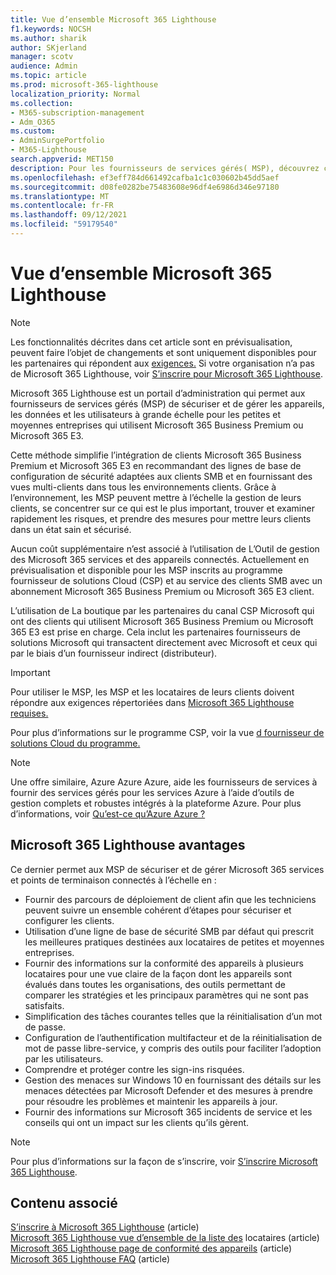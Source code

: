 ```yaml
---
title: Vue d’ensemble Microsoft 365 Lighthouse
f1.keywords: NOCSH
ms.author: sharik
author: SKjerland
manager: scotv
audience: Admin
ms.topic: article
ms.prod: microsoft-365-lighthouse
localization_priority: Normal
ms.collection:
- M365-subscription-management
- Adm_O365
ms.custom:
- AdminSurgePortfolio
- M365-Lighthouse
search.appverid: MET150
description: Pour les fournisseurs de services gérés( MSP), découvrez comment les Microsoft 365 Lighthouse peuvent vous aider à sécuriser et gérer les clients dans un seul emplacement.
ms.openlocfilehash: ef3eff784d661492cafba1c1c030602b45dd5aef
ms.sourcegitcommit: d08fe0282be75483608e96df4e6986d346e97180
ms.translationtype: MT
ms.contentlocale: fr-FR
ms.lasthandoff: 09/12/2021
ms.locfileid: "59179540"
---
```

# <a name="overview-of-microsoft-365-lighthouse"></a>Vue d’ensemble Microsoft 365 Lighthouse

> [!NOTE]
> Les fonctionnalités décrites dans cet article sont en prévisualisation, peuvent faire l’objet de changements et sont uniquement disponibles pour les partenaires qui répondent aux [exigences.](m365-lighthouse-requirements.md) Si votre organisation n’a pas de Microsoft 365 Lighthouse, voir [S’inscrire pour Microsoft 365 Lighthouse](m365-lighthouse-sign-up.md).

Microsoft 365 Lighthouse est un portail d’administration qui permet aux fournisseurs de services gérés (MSP) de sécuriser et de gérer les appareils, les données et les utilisateurs à grande échelle pour les petites et moyennes entreprises qui utilisent Microsoft 365 Business Premium ou Microsoft 365 E3. 

Cette méthode simplifie l’intégration de clients Microsoft 365 Business Premium et Microsoft 365 E3 en recommandant des lignes de base de configuration de sécurité adaptées aux clients SMB et en fournissant des vues multi-clients dans tous les environnements clients. Grâce à l’environnement, les MSP peuvent mettre à l’échelle la gestion de leurs clients, se concentrer sur ce qui est le plus important, trouver et examiner rapidement les risques, et prendre des mesures pour mettre leurs clients dans un état sain et sécurisé.

Aucun coût supplémentaire n’est associé à l’utilisation de L’Outil de gestion des Microsoft 365 services et des appareils connectés. Actuellement en prévisualisation et disponible pour les MSP inscrits au programme fournisseur de solutions Cloud (CSP) et au service des clients SMB avec un abonnement Microsoft 365 Business Premium ou Microsoft 365 E3 client.

L’utilisation de La boutique par les partenaires du canal CSP Microsoft qui ont des clients qui utilisent Microsoft 365 Business Premium ou Microsoft 365 E3 est prise en charge. Cela inclut les partenaires fournisseurs de solutions Microsoft qui transactent directement avec Microsoft et ceux qui par le biais d’un fournisseur indirect (distributeur). 

> [!IMPORTANT] 
> Pour utiliser le MSP, les MSP et les locataires de leurs clients doivent répondre aux exigences répertoriées dans [Microsoft 365 Lighthouse requises.](m365-lighthouse-requirements.md)     

Pour plus d’informations sur le programme CSP, voir la vue [d fournisseur de solutions Cloud du programme.](/partner-center/csp-overview)

> [!NOTE]  
> Une offre similaire, Azure Azure Azure, aide les fournisseurs de services à fournir des services gérés pour les services Azure à l’aide d’outils de gestion complets et robustes intégrés à la plateforme Azure. Pour plus d’informations, voir [Qu’est-ce qu’Azure Azure ?](/azure/lighthouse/overview)   

## <a name="microsoft-365-lighthouse-benefits"></a>Microsoft 365 Lighthouse avantages

Ce dernier permet aux MSP de sécuriser et de gérer Microsoft 365 services et points de terminaison connectés à l’échelle en :

- Fournir des parcours de déploiement de client afin que les techniciens peuvent suivre un ensemble cohérent d’étapes pour sécuriser et configurer les clients. 
- Utilisation d’une ligne de base de sécurité SMB par défaut qui prescrit les meilleures pratiques destinées aux locataires de petites et moyennes entreprises. 
- Fournir des informations sur la conformité des appareils à plusieurs locataires pour une vue claire de la façon dont les appareils sont évalués dans toutes les organisations, des outils permettant de comparer les stratégies et les principaux paramètres qui ne sont pas satisfaits. 
- Simplification des tâches courantes telles que la réinitialisation d’un mot de passe.
- Configuration de l’authentification multifacteur et de la réinitialisation de mot de passe libre-service, y compris des outils pour faciliter l’adoption par les utilisateurs. 
- Comprendre et protéger contre les sign-ins risquées.
- Gestion des menaces sur Windows 10 en fournissant des détails sur les menaces détectées par Microsoft Defender et des mesures à prendre pour résoudre les problèmes et maintenir les appareils à jour.
- Fournir des informations sur Microsoft 365 incidents de service et les conseils qui ont un impact sur les clients qu’ils gèrent.

> [!NOTE] 
> Pour plus d’informations sur la façon de s’inscrire, voir [S’inscrire Microsoft 365 Lighthouse](m365-lighthouse-sign-up.md).

## <a name="related-content"></a>Contenu associé

[S’inscrire à Microsoft 365 Lighthouse](m365-lighthouse-sign-up.md) (article)\
[Microsoft 365 Lighthouse vue d’ensemble de la liste des](m365-lighthouse-tenant-list-overview.md) locataires (article)\
[Microsoft 365 Lighthouse page de conformité des appareils](m365-lighthouse-device-compliance-page-overview.md) (article)\
[Microsoft 365 Lighthouse FAQ](m365-lighthouse-faq.yml) (article)